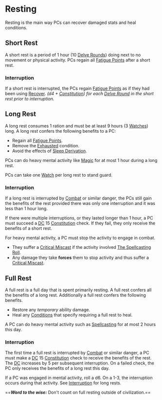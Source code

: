 # Resting

Resting is the main way PCs can recover damaged stats and heal conditions.

## Short Rest

A short rest is a period of 1 hour (10 [Delve Rounds](Round.md#Delve%20Round)) doing next to no movement or physical activity. PCs regain all [Fatigue Points](../../Player%20Characters/Derived%20Statistics/Fatigue%20Points.md) after a short rest.

### Interruption

If a short rest is interrupted, the PCs regain [Fatigue Points](../../Player%20Characters/Derived%20Statistics/Fatigue%20Points.md) as if they had been using [Recover](../Exploration/Delving.md#Recover).
*(d4 + [Constitution](../../Player%20Characters/The%20Ability%20Scores/Constitution.md)) for each [Delve Round](Round.md#Delve%20Round) in the short rest prior to interruption.*

## Long Rest

A long rest consumes 1 ration and must be at least 9 hours (3 [Watches](../Exploration/Watches.md)) long. A long rest confers the following benefits to a PC:

- Regain all [Fatigue Points](../../Player%20Characters/Derived%20Statistics/Fatigue%20Points.md).
- Remove the [Exhausted](../Conditions/Exhausted.md) condition.
- Avoid the effects of [Sleep Derivation](../Hazards/Biological%20Hazards.md#Sleep%20Derivation).

PCs can do heavy mental activity like [Magic](../../Magic/Spellcasting/Spells.md) for at most 1 hour during a long rest.

PCs can take one [Watch](../Exploration/Watches.md) per long rest to stand guard.

### Interruption

If a long rest is interrupted by [Combat](../Combat/Combat.md) or similar danger, the PCs still gain the benefits of the rest provided there was only one interruption and it was less than 1 hour long.

If there were multiple interruptions, or they lasted longer than 1 hour, a PC must succeed a [DC](DC.md) 15 [Constitution](../../Player%20Characters/The%20Ability%20Scores/Constitution.md) check. If they fail, they only receive the benefits of a short rest.

For heavy mental activity, a PC must stop the activity to engage in combat.

- They suffer a [Critical Miscast](../Die%20Rolling%20Mechanics/Critical%20Miscast.md) if the activity involved [The Spellcasting Roll](../../Magic/Spellcasting/Spellcasting.md#The%20Spellcasting%20Roll).
- Any damage they take **forces** them to stop activity and thus suffer a [Critical Miscast](../Die%20Rolling%20Mechanics/Critical%20Miscast.md).

## Full Rest

A full rest is a full day that is spent primarily resting. A full rest confers all the benefits of a long rest. Additionally a full rest confers the following benefits.

- Restore any *temporary* ability damage.
- Heal any [Conditions](../Conditions/!Conditions.md) that specify requiring a full rest to heal.

A PC can do heavy mental activity such as [Spellcasting](../../Magic/Spellcasting/Spellcasting.md) for at most 2 hours this day.

### Interruption

The first time a full rest is interrupted by [Combat](../Combat/Combat.md) or similar danger, a PC must make a [DC](DC.md) 15 [Constitution](../../Player%20Characters/The%20Ability%20Scores/Constitution.md) check to receive the benefits of the rest. The [DC](DC.md) increases by 5 per subsequent interruption. On a failed check, the PC only receives the benefits of a long rest this day.

If a PC was engaged in mental activity, roll a d6. On a 1-3, the interruption occurs during that activity. See [Interruption](#Interruption) for long rests.

==***Word to the wise:*** Don't count on full resting outside of civilization.==

